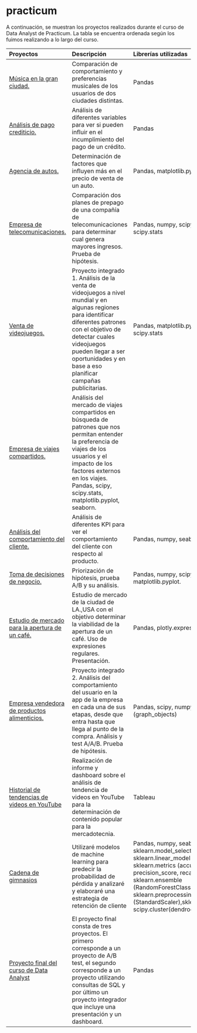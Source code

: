 # practicum
A continuación, se muestran los proyectos realizados durante el curso de Data Analyst de Practicum. La tabla se encuentra ordenada según los fuimos realizando a lo largo del curso. 

| Proyectos              | Descripción                 | Librerías utilizadas           |
| :-------------------- | :--------------------- |:--------------------|
|[Música en la gran ciudad.](https://github.com/CarmenPujato/practicum/tree/main/m%C3%BAsica%20en%20la%20gran%20ciudad)     |Comparación de comportamiento y preferencias musicales de los usuarios de dos ciudades distintas.      |      Pandas           |
| [Análisis de pago crediticio.](https://github.com/CarmenPujato/practicum/tree/main/an%C3%A1lisis%20de%20pago%20crediticio) | Análisis de diferentes variables para ver si pueden influir en el incumplimiento del pago de un crédito.    | Pandas|
|[Agencia de autos.](https://github.com/CarmenPujato/practicum/tree/main/agencia%20de%20autos) | Determinación de factores que influyen más en el precio de venta de un auto.    | Pandas, matplotlib.pyplot|
|[Empresa de telecomunicaciones.](https://github.com/CarmenPujato/practicum/tree/main/empresa%20de%20telecomunicaciones)    |Comparación dos planes de prepago de una compañía de telecomunicaciones para determinar cual genera mayores ingresos. Prueba de hipótesis.    | Pandas, numpy, scipy, matplotlib.pyplot, scipy.stats|  
|[Venta de videojuegos.](https://github.com/CarmenPujato/practicum/tree/main/venta%20de%20videojuegos)    | Proyecto integrado 1. Análisis de la venta de videojuegos a nivel mundial y en algunas regiones para identificar diferentes patrones con el objetivo de detectar cuales videojuegos pueden llegar a ser oportunidades y en base a eso planificar campañas publicitarias.    |Pandas, matplotlib.pyplot, numpy, scipy, scipy.stats|
| [Empresa de viajes compartidos.](https://github.com/CarmenPujato/practicum/tree/main/empresa%20de%20viajes%20compartidos)    | Análisis del mercado de viajes compartidos en búsqueda de patrones que nos permitan entender la preferencia de viajes de los usuarios y el impacto de los factores externos en los viajes.     Pandas, scipy, scipy.stats, matplotlib.pyplot, seaborn.|
|[Análisis del comportamiento del cliente.](https://github.com/CarmenPujato/practicum/tree/main/an%C3%A1lisis%20de%20comportamiento%20del%20cliente)    | Análisis de diferentes KPI para ver el comportamiento del cliente con respecto al producto.    |Pandas, numpy, seaborn, matplotlib|
|[Toma de decisiones de negocio.](https://github.com/CarmenPujato/practicum/tree/main/toma%20de%20decisiones%20de%20negocio)    |Priorización de hipótesis, prueba A/B y su análisis.    | Pandas, numpy, scipy.stats, datetime, matplotlib.pyplot.|
|[Estudio de mercado para la apertura de un café.](https://github.com/CarmenPujato/practicum/tree/main/estudio%20de%20mercado-apertura%20de%20caf%C3%A9)    |Estudio de mercado de la ciudad de LA.,USA con el objetivo determinar la viabilidad de la apertura de un café. Uso de expresiones regulares. Presentación.    | Pandas, plotly.express|
|[Empresa vendedora de productos alimenticios.](https://github.com/CarmenPujato/practicum/tree/main/empresa%20vendedora%20de%20productos%20alimenticios)    |Proyecto integrado 2. Análisis del comportamiento del usuario en la app de la empresa en cada una de sus etapas, desde que entra hasta que llega al punto de la compra. Análisis y test A/A/B. Prueba de hipótesis.    | Pandas, scipy, numpy, math, plotly (graph_objects)| 
| [Historial de tendencias de videos en YouTube](https://github.com/CarmenPujato/practicum/tree/main/Historial%20de%20tendencias%20de%20videos%20en%20YouTube)    | Realización de informe y dashboard sobre el análisis de tendencia de videos en YouTube para la determinación de contenido popular para la mercadotecnia. | Tableau|
| [Cadena de gimnasios](https://github.com/CarmenPujato/practicum/tree/main/Cadena%20de%20gimnasios)    | Utilizaré modelos de machine learning para predecir la probabilidad de pérdida y analizaré y elaboraré una estrategia de retención de cliente    | Pandas, numpy, seaborn, plotlylib, sklearn.model_selection    (train_test_split), sklearn.linear_model (LogisticRegression), sklearn.metrics (accuracy_score, precision_score, recall_score), sklearn.ensemble (RandomForestClassifier), sklearn.preprocessing (StandardScaler),sklearn.cluster(KMeans), scipy.cluster(dendrogram, linkage). |
|[Proyecto final del curso de Data Analyst](https://github.com/CarmenPujato/practicum/tree/main/proyecto%20final)    | El proyecto final consta de tres proyectos. El primero corresponde a un proyecto de A/B test, el segundo corresponde a un proyecto utilizando consultas de SQL y por último un proyecto integrador que incluye una presentación y un dashboard.    |Pandas |


